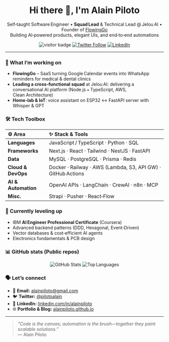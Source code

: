 <!-- Profile README – last updated 2025‑07‑17 -->
<h1 align="center">Hi there 👋, I'm Alain Piloto</h1>

<p align="center">
  Self‑taught Software Engineer • <strong>Squad Lead</strong> & Technical Lead&nbsp;@ Jelou AI • Founder of <a href="https://flowinggo.com">FlowingGo</a><br>
  Building AI‑powered products, elegant UIs, and end‑to‑end automations
</p>

<p align="center">
  <img src="https://visitor-badge.laobi.icu/badge?page_id=alainpiloto.alainpiloto" alt="visitor badge">
  <a href="https://twitter.com/pilotoalain"><img alt="Twitter Follow"
    src="https://img.shields.io/twitter/follow/pilotoalain?style=social"></a>
  <a href="https://www.linkedin.com/in/alainpiloto/"><img alt="LinkedIn"
    src="https://img.shields.io/badge/-LinkedIn-0A66C2?style=flat-square&logo=linkedin&logoColor=white"></a>
</p>

---

### 🚀 What I’m working on

- **FlowingGo** – SaaS turning Google Calendar events into WhatsApp reminders for medical & dental clinics  
- **Leading a cross‑functional squad** at Jelou AI: delivering a conversational AI platform (Node.js + TypeScript, AWS, Clean Architecture)  
- **Home‑lab & IoT**: voice assistant on ESP32 ↔ FastAPI server with Whisper & GPT  

### 🛠 Tech Toolbox

| ⚙️ Area | ✨ Stack & Tools |
| :--- | :--- |
| **Languages** | JavaScript / TypeScript · Python · SQL |
| **Frameworks** | Next.js · React · Tailwind · NestJS · FastAPI |
| **Data** | MySQL · PostgreSQL · Prisma · Redis |
| **Cloud & DevOps** | Docker · Railway · AWS (Lambda, S3, API GW) · GitHub Actions |
| **AI & Automation** | OpenAI APIs · LangChain · CrewAI · n8n · MCP |
| **Misc.** | Strapi · Pusher · React‑Flow |

### 🌱 Currently leveling up

- IBM **AI Engineer Professional Certificate** (Coursera)  
- Advanced backend patterns (DDD, Hexagonal, Event‑Driven)  
- Vector databases & cost‑efficient AI agents  
- Electronics fundamentals & PCB design  

### 📊 GitHub stats (Public repos)

<p align="center">
  <img src="https://github-readme-stats.vercel.app/api?username=alainpiloto&show_icons=true&theme=tokyonight&hide_border=true" alt="GitHub Stats">
  <img src="https://github-readme-stats.vercel.app/api/top-langs/?username=alainpiloto&layout=compact&theme=tokyonight&hide_border=true" alt="Top Languages">
</p>

### 🗣 Let’s connect

- 📨 **Email:** alainpiloto@gmail.com  
- 🐦 **Twitter:** [@pilotoalain](https://twitter.com/pilotoalain)  
- 💼 **LinkedIn:** [linkedin.com/in/alainpiloto](https://linkedin.com/in/alain-piloto-moreno-982a0b45)  
- 🌐 **Portfolio & Blog:** [alainpiloto.github.io](https://alainpiloto.github.io/)

---

> *“Code is the canvas; automation is the brush—together they paint scalable solutions.”*  
> — Alain Piloto
